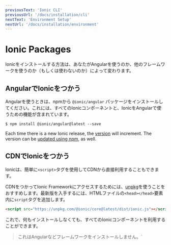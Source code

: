 ```yaml
---
previousText: 'Ionic CLI'
previousUrl: '/docs/installation/cli'
nextText: 'Environment Setup'
nextUrl: '/docs/installation/environment'
---
```


# Ionic Packages

Ionicをインストールする方法は、あなたがAngularを使うのか、他のフレームワークを使うのか（もしくは使わないのか）によって変わります。

## AngularでIonicをつかう

Angularを使うときは、npmから `@ionic/angular` パッケージをインストールしてください。これには、すべてのIonicコンポーネントと、IonicをAngularで使うための機能が含まれています。

```shell
$ npm install @ionic/angular@latest --save
```

Each time there is a new Ionic release, the [version](/docs/intro/versioning) will increment. The version can be [updated using npm](/docs/faq/tips#updating-dependencies), as well.


## CDNでIonicをつかう

Ionicは、簡単に`<script>`タグを使用してCDNから直接利用することもできます。

CDNをつかってIonic Frameworkにアクセスするためには、[unpkg](https://unpkg.com)を使うことをおすすめします。最新版を入手するには、HTMLファイルの`<head></head>`要素内に`script`タグを追加します。

```html
<script src="https://unpkg.com/@ionic/core@latest/dist/ionic.js"></script>
```

これで、何もインストールしなくても、すべてのIonicコンポーネントを利用することができます。

<blockquote>
  <p>
    これはAngularなどフレームワークをインストールしません。`<script>`タグを利用することにより、何もインストールしなくてもIonicコンポーネントを使用できます。
  </p>
</blockquote>


## CDNでIoniconsをつかう

Ionic Frameworkを使用している場合、Ioniconsはデフォルトでパッケージに含まれているので、インストールは不要です。もしIonic FrameworkなしにIoniconsを使う場合は、次の`<script>`のコードを閉じタグ`</body>`の直前に配置します。

```html
<script src="https://unpkg.com/ionicons@4.0.0/dist/ionicons.js"></script>
```

